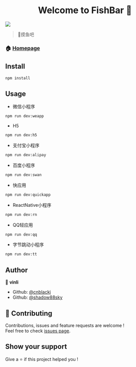 <h1 align="center">Welcome to FishBar 👋</h1>
<p>
  <img src="https://img.shields.io/badge/version-1.0.0-blue.svg?cacheSeconds=2592000" />
</p>

> 🦑摸鱼吧

### 🏠 [Homepage](https://github.com/fishbar-lab)

## Install

```sh
npm install
```

## Usage

- 微信小程序

```sh
npm run dev:weapp
```

- H5

```sh
npm run dev:h5
```

- 支付宝小程序

```sh
npm run dev:alipay
```

- 百度小程序

```sh
npm run dev:swan
```

- 快应用

```sh
npm run dev:quickapp
```

- ReactNative小程序

```sh
npm run dev:rn
```

- QQ轻应用

```sh
npm run dev:qq
```

- 字节跳动小程序

```sh
npm run dev:tt
```

## Author

👤 **vinli**

* Github: [@cnblackj](https://github.com/cnblackj)
* Github: [@shadow88sky](https://github.com/shadow88sky)

## 🤝 Contributing

Contributions, issues and feature requests are welcome !<br />Feel free to check [issues page](https://github.com/fishbar-lab/FishBar-MiniApp/issues).

## Show your support

Give a ⭐️ if this project helped you !
